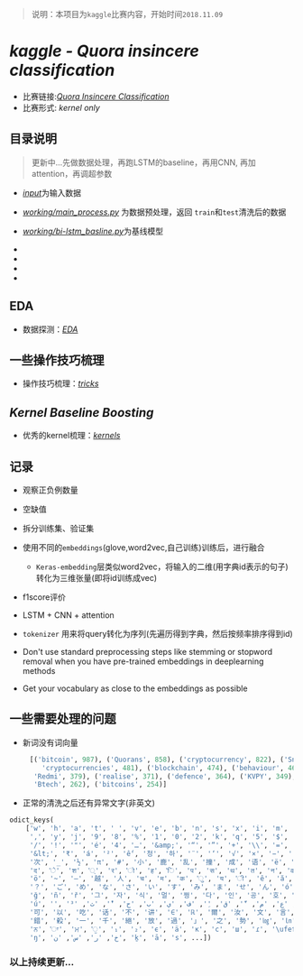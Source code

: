 > 说明：本项目为`kaggle`比赛内容，开始时间`2018.11.09`

# ***kaggle - Quora insincere classification***
- 比赛链接:[*Quora Insincere Classification*](https://www.kaggle.com/c/quora-insincere-questions-classification)
- 比赛形式: *kernel only*

## 目录说明
> 更新中...先做数据处理，再跑LSTM的baseline，再用CNN, 再加attention，再调超参数
- [*input*](./input)为输入数据
- [*working/main_process.py*](./main_process.py) 为数据预处理，返回 `train`和`test`清洗后的数据
- [*working/bi-lstm_basline.py*](./bi-lstm_baseline.py)为基线模型

-
-
-
-


## EDA
- 数据探测：[*EDA*](./docs/eda.md)



## 一些操作技巧梳理

- 操作技巧梳理：[*tricks*](./docs/trick.md)



## ***Kernel Baseline Boosting*** 

- 优秀的kernel梳理：[*kernels*](./docs/kernels.md)



## 记录
- 观察正负例数量
- 空缺值
- 拆分训练集、验证集
- 使用不同的`embeddings`(glove,word2vec,自己训练)训练后，进行融合
    - `Keras-embedding`层类似word2vec，将输入的二维(用字典id表示的句子)转化为三维张量(即将id训练成vec)
- f1score评价

- LSTM + CNN + attention

- `tokenizer` 用来将query转化为序列(先遍历得到字典，然后按频率排序得到id)

- Don't use standard preprocessing steps like stemming or stopword removal when you have pre-trained embeddings in deeplearning methods

- Get your vocabulary as close to the embeddings as possible

## 一些需要处理的问题

- 新词没有词向量
```python
     [('bitcoin', 987), ('Quorans', 858), ('cryptocurrency', 822), ('Snapchat', 807), ('btech', 632), ('Brexit', 493), (
        'cryptocurrencies', 481), ('blockchain', 474), ('behaviour', 468), ('upvotes', 432), ('programme', 402), (
      'Redmi', 379), ('realise', 371), ('defence', 364), ('KVPY', 349), ('Paytm', 334), ('grey', 299), ('mtech', 281), (
      'Btech', 262), ('bitcoins', 254)]
```

- 正常的清洗之后还有异常文字(非英文)
```python
odict_keys(
    ['w', 'h', 'a', 't', ' ', 'v', 'e', 'b', 'n', 's', 'x', 'i', 'm', 'u', 'o', 'd', 'l', 'p', 'r', '?', 'c', 'g', 'f',
     ',', 'y', 'j', '9', '8', '%', '1', '0', '2', 'k', 'q', '5', '$', '6', '.', 'z', '(', ')', "'", '-', '’', '3', '7',
     '/', '!', '"', 'é', '4', '…', '&amp;', '“', '”', '+', '\\', '=', '{', '^', '}', ';', '[', ']', '|', ':', '*',
     '&lt;', '₹', 'á', '²', 'ế', '청', '하', '¨', '‘', '√', '×', '−', '´', '\xa0', '`', 'θ', '高', '端', '大', '气', '上', '档',
     '次', '_', '½', 'π', '#', '小', '鹿', '乱', '撞', '成', '语', 'ë', 'à', 'ç', '@', 'ü', 'č', 'ć', 'ž', 'đ', '&gt;', '°',
     'द', 'े', 'श', '्', 'र', 'ो', 'ह', 'ि', 'प', 'स', 'थ', 'त', 'न', 'व', 'ा', 'ल', 'ं', '林', '彪', '€', '\u200b', '˚',
     'ö', '~', '—', '越', '人', 'च', 'म', 'क', 'ु', 'य', 'ी', 'ê', 'ă', 'ễ', '∞', '抗', '日', '神', '剧', '，', '\uf02d', '–',
     '？', 'ご', 'め', 'な', 'さ', 'い', 'す', 'み', 'ま', 'せ', 'ん', 'ó', 'è', '£', '¡', 'ś', '≤', '¿', 'λ', '魔', '法', '师', '）',
     'ğ', 'ñ', 'ř', '그', '자', '식', '멀', '쩡', '다', '인', '공', '호', '흡', '데', '혀', '밀', '어', '넣', '는', '거', '보', '니', 'ǒ',
     'ú', '️', 'ش', 'ه', 'ا', 'د', 'ة', 'ل', 'ت', 'َ', 'ع', 'م', 'ّ', 'ق', 'ِ', 'ف', 'ي', 'ب', 'ح', 'ْ', 'ث', '³', '饭',
     '可', '以', '吃', '话', '不', '讲', '∈', 'ℝ', '爾', '汝', '文', '言', '∀', '禮', 'इ', 'ब', 'छ', 'ड', '़', 'ʒ', '有', '「', '寧',
     '錯', '殺', '一', '千', '絕', '放', '過', '」', '之', '勢', '㏒', '㏑', 'ू', 'â', 'ω', 'ą', 'ō', '精', '杯', 'í', '生', '懸', '命',
     'ਨ', 'ਾ', 'ਮ', 'ੁ', '₁', '₂', 'ϵ', 'ä', 'к', 'с', 'ш', 'ɾ', '\ufeff', 'ã', '©', '\x9d', 'ū', '™', '＝', 'ù', 'ɪ',
     'ŋ', 'خ', 'ر', 'س', 'ن', 'ḵ', 'ā', 'ѕ', ...])
```

### 以上持续更新...
